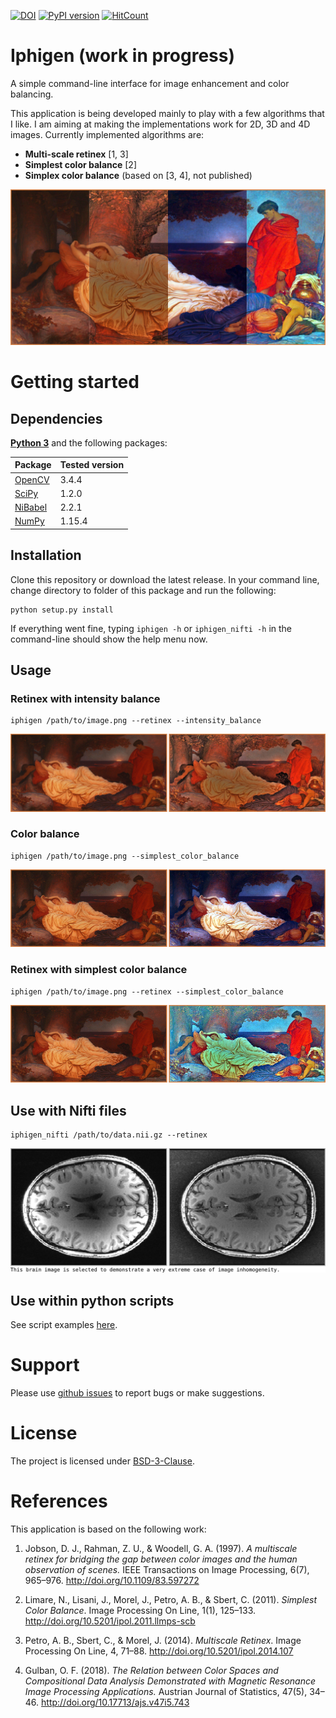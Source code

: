 [![DOI](https://zenodo.org/badge/76043117.svg)](https://zenodo.org/badge/latestdoi/76043117)
[![PyPI version](https://badge.fury.io/py/iphigen.svg)](https://badge.fury.io/py/iphigen)
[![HitCount](http://hits.dwyl.io/ofgulban/compoda.svg)](http://hits.dwyl.io/ofgulban/compoda)

# Iphigen (work in progress)

A simple command-line interface for image enhancement and color balancing.

This application is being developed mainly to play with a few algorithms that I like. I am aiming at making the implementations work for 2D, 3D and 4D images. Currently implemented algorithms are:
- __Multi-scale retinex__ [1, 3]
- __Simplest color balance__ [2]
- __Simplex color balance__ (based on [3, 4], not published)

<img src="visuals/visual_00.png">

# Getting started

## Dependencies

**[Python 3](https://www.python.org/)** and the following packages:

| Package                               | Tested version |
|---------------------------------------|----------------|
| [OpenCV](https://opencv.org/)         | 3.4.4          |
| [SciPy](https://www.scipy.org/)       | 1.2.0          |
| [NiBabel](http://nipy.org/nibabel/)   | 2.2.1          |
| [NumPy](http://www.numpy.org/)        | 1.15.4         |

## Installation

Clone this repository or download the latest release. In your command line, change directory to folder of this package and run the following:
```
python setup.py install
```
If everything went fine, typing ```iphigen -h``` or ```iphigen_nifti -h``` in the command-line should show the help menu now.

## Usage
### Retinex with intensity balance
```
iphigen /path/to/image.png --retinex --intensity_balance
```
<img src="visuals/visual_01.png">

### Color balance
```
iphigen /path/to/image.png --simplest_color_balance
```
<img src="visuals/visual_02.png">

### Retinex with simplest color balance
```
iphigen /path/to/image.png --retinex --simplest_color_balance
```
<img src="visuals/visual_03.png">

## Use with Nifti files

```
iphigen_nifti /path/to/data.nii.gz --retinex
```

<img src="visuals/visual_mri_01.png">

## Use within python scripts

See script examples [here](script_examples/).

# Support

Please use [github issues](https://github.com/ofgulban/iphigen/issues) to report bugs or make suggestions.

# License

The project is licensed under [BSD-3-Clause](https://opensource.org/licenses/BSD-3-Clause).

# References

This application is based on the following work:

1.  Jobson, D. J., Rahman, Z. U., & Woodell, G. A. (1997). _A multiscale retinex for bridging the gap between color images and the human observation of scenes._ IEEE Transactions on Image Processing, 6(7), 965–976. <http://doi.org/10.1109/83.597272>

2.  Limare, N., Lisani, J., Morel, J., Petro, A. B., & Sbert, C. (2011). _Simplest Color Balance_. Image Processing On Line, 1(1), 125–133. <http://doi.org/10.5201/ipol.2011.llmps-scb>

3.  Petro, A. B., Sbert, C., & Morel, J. (2014). _Multiscale Retinex_. Image Processing On Line, 4, 71–88. <http://doi.org/10.5201/ipol.2014.107>

4.  Gulban, O. F. (2018). _The Relation between Color Spaces and Compositional Data Analysis Demonstrated with Magnetic Resonance Image Processing Applications._ Austrian Journal of Statistics, 47(5), 34–46. <http://doi.org/10.17713/ajs.v47i5.743>

